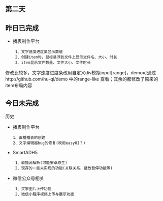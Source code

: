 ## 第二天

## 昨日已完成
 - 播表制作平台

        1、文字速度进度条显示数值
        2、创建item时，鼠标悬浮到文件上显示文件名、大小、时长
        3、item显示文件数量、文件大小、文件时长
  修改比较多，文字速度进度条改用自定义div模拟input[range]，demo可通过http://github.com/hu-qi/demo 中的range-like 查看；其余的都修改了原来的item布局内容


  ## 今日未完成

  历史
  - 播表制作平台

        1、直播播表的创建
        2、文字编辑器bug的修复(改用easyUI？)
 - SmartADH5

        1、直播源解析(可能安卓原生)
        2、现存的一些未实现的功能(关联关系、播放暂停功能等)

 - 微信公众号相关

        1、买家图片上传功能
        2、微信小程序视频上传与展示功能
